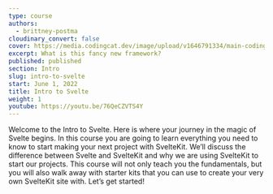 ```yaml
---
type: course
authors:
  - brittney-postma
cloudinary_convert: false
cover: https://media.codingcat.dev/image/upload/v1646791334/main-codingcatdev-photo/Intro_to_Svelte.png
excerpt: What is this fancy new framework?
published: published
section: Intro
slug: intro-to-svelte
start: June 1, 2022
title: Intro to Svelte
weight: 1
youtube: https://youtu.be/76QeCZVTS4Y
---
```


Welcome to the Intro to Svelte. Here is where your journey in the magic of Svelte begins. In this course you are going to learn everything you need to know to start making your next project with SvelteKit. We’ll discuss the difference between Svelte and SvelteKit and why we are using SvelteKit to start our projects. This course will not only teach you the fundamentals, but you will also walk away with starter kits that you can use to create your very own SvelteKit site with. Let’s get started!
